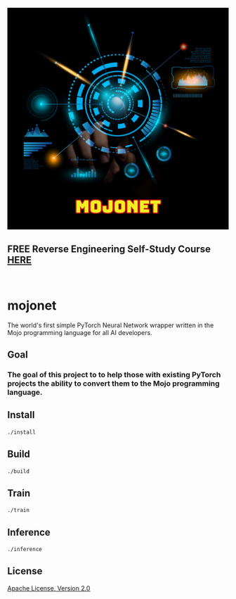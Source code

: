 ![image](https://github.com/mytechnotalent/mojonet/blob/main/mojonet.png?raw=true)

## FREE Reverse Engineering Self-Study Course [HERE](https://github.com/mytechnotalent/Reverse-Engineering-Tutorial)

<br>

# mojonet
The world's first simple PyTorch Neural Network wrapper written in the Mojo programming language for all AI developers.

## Goal
### The goal of this project to to help those with existing PyTorch projects the ability to convert them to the Mojo programming language.

## Install
```bash
./install
```

## Build
```bash
./build
```

## Train
```bash
./train
```

## Inference
```bash
./inference
```

## License
[Apache License, Version 2.0](https://www.apache.org/licenses/LICENSE-2.0)

